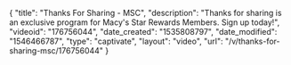 {
    "title": "Thanks For Sharing - MSC",
    "description": "Thanks for sharing is an exclusive program for Macy's Star Rewards Members. Sign up today!",
    "videoid": "176756044",
    "date_created": "1535808797",
    "date_modified": "1546466787",
    "type": "captivate",
    "layout": "video",
    "url": "\/v\/thanks-for-sharing-msc\/176756044"
}